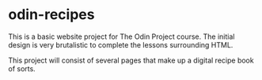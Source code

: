 # odin-recipes

This is a basic website project for The Odin Project course. The initial design is very brutalistic to complete the lessons surrounding HTML.

This project will consist of several pages that make up a digital recipe book of sorts.